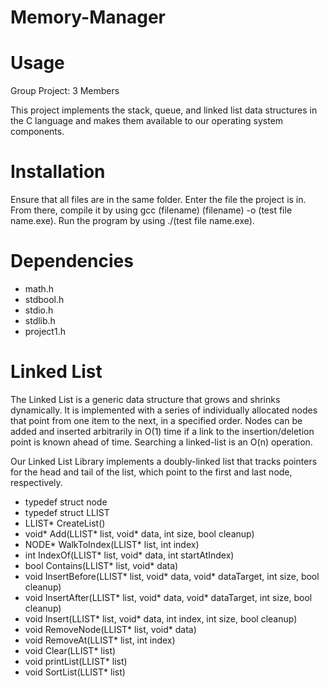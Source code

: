 # Memory-Manager

# Usage
Group Project: 3 Members

This project implements the stack, queue, and linked list data structures in the C language and makes them available to our operating system components.

# Installation
Ensure that all files are in the same folder. Enter the file the project is in.  From there, compile it by using gcc (filename) (filename) -o (test file name.exe).  Run the program by using ./(test file name.exe). 

# Dependencies
- math.h
- stdbool.h
- stdio.h
- stdlib.h
- project1.h

# Linked List
The Linked List is a generic data structure that grows and shrinks dynamically. It is implemented with a series of individually allocated nodes that point from one item to the next, in a specified order. Nodes can be added and inserted arbitrarily in O(1) time if a link to the insertion/deletion point is known ahead of time. Searching a linked-list is an O(n) operation.

Our Linked List Library implements a doubly-linked list that tracks pointers for the head and tail of the list, which point to the first and last node, respectively.

- typedef struct node
- typedef struct LLIST
- LLIST* CreateList()
- void* Add(LLIST* list, void* data, int size, bool cleanup)
- NODE* WalkToIndex(LLIST* list, int index)
- int IndexOf(LLIST* list, void* data, int startAtIndex)
- bool Contains(LLIST* list, void* data)
- void InsertBefore(LLIST* list, void* data, void* dataTarget, int size, bool cleanup)
- void InsertAfter(LLIST* list, void* data, void* dataTarget, int size, bool cleanup)
- void Insert(LLIST* list, void* data, int index, int size, bool cleanup)
- void RemoveNode(LLIST* list, void* data)
- void RemoveAt(LLIST* list, int index)
- void Clear(LLIST* list)
- void printList(LLIST* list)
- void SortList(LLIST* list)
